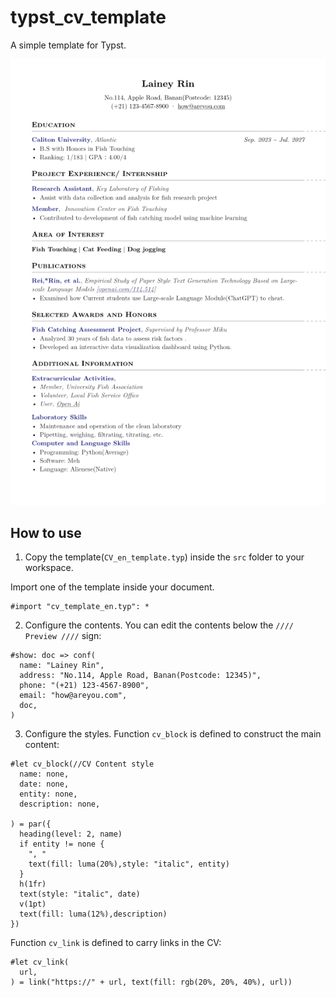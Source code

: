 # typst_cv_template
A simple template for Typst.

![Preview](assets/CV_en_template.png)

## How to use

1. Copy the template(`CV_en_template.typ`) inside the `src` folder to your workspace.

Import one of the template inside your document.
```typst
#import "cv_template_en.typ": *
```
2. Configure the contents.
You can edit the contents below the `//// Preview ////` sign:
```typst
#show: doc => conf(
  name: "Lainey Rin",
  address: "No.114, Apple Road, Banan(Postcode: 12345)",
  phone: "(+21) 123-4567-8900",
  email: "how@areyou.com",
  doc,
)
```

3. Configure the styles.
Function `cv_block` is defined to construct the main content:
```typst
#let cv_block(//CV Content style
  name: none,
  date: none,
  entity: none,
  description: none,
  
) = par({
  heading(level: 2, name)
  if entity != none {
    ", "
    text(fill: luma(20%),style: "italic", entity)
  }
  h(1fr)
  text(style: "italic", date)
  v(1pt)
  text(fill: luma(12%),description)
})
```
Function `cv_link` is defined to carry links in the CV:
```typst
#let cv_link(
  url,
) = link("https://" + url, text(fill: rgb(20%, 20%, 40%), url))
```
